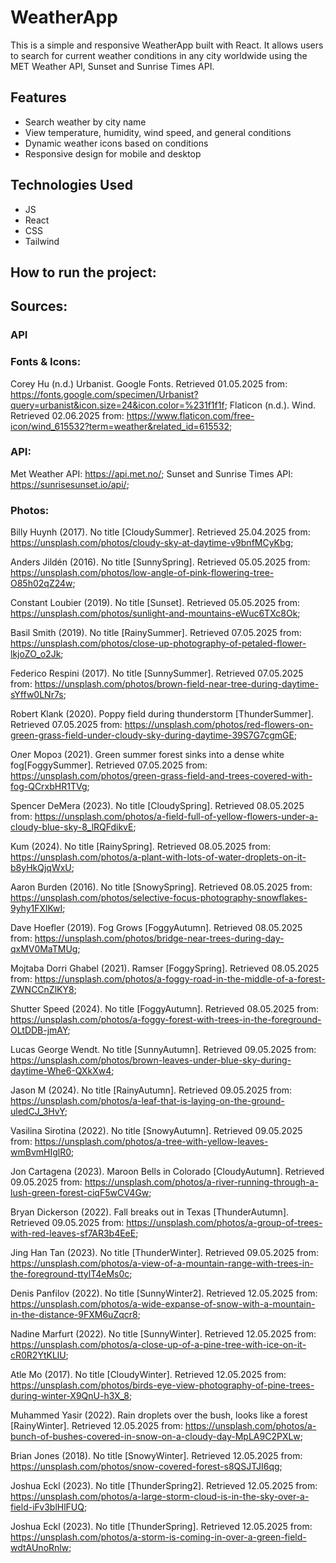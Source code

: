 # WeatherApp

This is a simple and responsive WeatherApp built with React. It allows users to search for current weather conditions in any city worldwide using the MET Weather API, Sunset and Sunrise Times API.

## Features

- Search weather by city name
- View temperature, humidity, wind speed, and general conditions
- Dynamic weather icons based on conditions
- Responsive design for mobile and desktop

## Technologies Used

- JS
- React
- CSS
- Tailwind

## How to run the project:

## Sources:

### API

### Fonts & Icons:

Corey Hu (n.d.) Urbanist. Google Fonts. Retrieved 01.05.2025 from: https://fonts.google.com/specimen/Urbanist?query=urbanist&icon.size=24&icon.color=%231f1f1f;
Flaticon (n.d.). Wind. Retrieved 02.06.2025 from: https://www.flaticon.com/free-icon/wind_615532?term=weather&related_id=615532;

### API:

Met Weather API: https://api.met.no/;
Sunset and Sunrise Times API: https://sunrisesunset.io/api/;

### Photos:

Billy Huynh (2017). No title [CloudySummer]. Retrieved 25.04.2025 from: https://unsplash.com/photos/cloudy-sky-at-daytime-v9bnfMCyKbg;

Anders Jildén (2016). No title [SunnySpring]. Retrieved 05.05.2025 from: https://unsplash.com/photos/low-angle-of-pink-flowering-tree-O85h02qZ24w;

Constant Loubier (2019). No title [Sunset]. Retrieved 05.05.2025 from: https://unsplash.com/photos/sunlight-and-mountains-eWuc6TXc8Ok;

Basil Smith (2019). No title [RainySummer]. Retrieved 07.05.2025 from: https://unsplash.com/photos/close-up-photography-of-petaled-flower-lkjoZO_o2Jk;

Federico Respini (2017). No title [SunnySummer]. Retrieved 07.05.2025 from: https://unsplash.com/photos/brown-field-near-tree-during-daytime-sYffw0LNr7s;

Robert Klank (2020). Poppy field during thunderstorm [ThunderSummer]. Retrieved 07.05.2025 from: https://unsplash.com/photos/red-flowers-on-green-grass-field-under-cloudy-sky-during-daytime-39S7G7cgmGE;

Олег Мороз (2021). Green summer forest sinks into a dense white fog[FoggySummer]. Retrieved 07.05.2025 from: https://unsplash.com/photos/green-grass-field-and-trees-covered-with-fog-QCrxbHR1TVg;

Spencer DeMera (2023). No title [CloudySpring]. Retrieved 08.05.2025 from: https://unsplash.com/photos/a-field-full-of-yellow-flowers-under-a-cloudy-blue-sky-8_lRQFdikvE;

Kum (2024). No title [RainySpring]. Retrieved 08.05.2025 from: https://unsplash.com/photos/a-plant-with-lots-of-water-droplets-on-it-b8yHkQjqWxU;

Aaron Burden (2016). No title [SnowySpring]. Retrieved 08.05.2025 from: https://unsplash.com/photos/selective-focus-photography-snowflakes-9yhy1FXlKwI;

Dave Hoefler (2019). Fog Grows [FoggyAutumn]. Retrieved 08.05.2025 from: https://unsplash.com/photos/bridge-near-trees-during-day-qxMV0MaTMUg;

Mojtaba Dorri Ghabel (2021). Ramser [FoggySpring]. Retrieved 08.05.2025 from: https://unsplash.com/photos/a-foggy-road-in-the-middle-of-a-forest-ZWNCCnZlKY8;

Shutter Speed (2024). No title [FoggyAutumn]. Retrieved 08.05.2025 from: https://unsplash.com/photos/a-foggy-forest-with-trees-in-the-foreground-OLtDDB-jmAY;

Lucas George Wendt. No title [SunnyAutumn]. Retrieved 09.05.2025 from: https://unsplash.com/photos/brown-leaves-under-blue-sky-during-daytime-Whe6-QXkXw4;

Jason M (2024). No title [RainyAutumn]. Retrieved 09.05.2025 from: https://unsplash.com/photos/a-leaf-that-is-laying-on-the-ground-uledCJ_3HvY;

Vasilina Sirotina (2022). No title [SnowyAutumn]. Retrieved 09.05.2025 from: https://unsplash.com/photos/a-tree-with-yellow-leaves-wmBvmHIglR0;

Jon Cartagena (2023). Maroon Bells in Colorado [CloudyAutumn]. Retrieved 09.05.2025 from: https://unsplash.com/photos/a-river-running-through-a-lush-green-forest-ciqF5wCV4Gw;

Bryan Dickerson (2022). Fall breaks out in Texas [ThunderAutumn]. Retrieved 09.05.2025 from: https://unsplash.com/photos/a-group-of-trees-with-red-leaves-sf7AR3b4EeE;

Jing Han Tan (2023). No title [ThunderWinter]. Retrieved 09.05.2025 from: https://unsplash.com/photos/a-view-of-a-mountain-range-with-trees-in-the-foreground-ttylT4eMs0c;

Denis Panfilov (2022). No title [SunnyWinter2]. Retrieved 12.05.2025 from: https://unsplash.com/photos/a-wide-expanse-of-snow-with-a-mountain-in-the-distance-9FXM6uZqcr8;

Nadine Marfurt (2022). No title [SunnyWinter]. Retrieved 12.05.2025 from: https://unsplash.com/photos/a-close-up-of-a-pine-tree-with-ice-on-it-cR0R2YtKLlU;

Atle Mo (2017). No title [CloudyWinter]. Retrieved 12.05.2025 from: https://unsplash.com/photos/birds-eye-view-photography-of-pine-trees-during-winter-X9QnU-h3X_8;

Muhammed Yasir (2022). Rain droplets over the bush, looks like a forest [RainyWinter]. Retrieved 12.05.2025 from: https://unsplash.com/photos/a-bunch-of-bushes-covered-in-snow-on-a-cloudy-day-MpLA9C2PXLw;

Brian Jones (2018). No title [SnowyWinter]. Retrieved 12.05.2025 from: https://unsplash.com/photos/snow-covered-forest-s8QSJTJI6qg;

Joshua Eckl (2023). No title [ThunderSpring2]. Retrieved 12.05.2025 from: https://unsplash.com/photos/a-large-storm-cloud-is-in-the-sky-over-a-field-iFv3blHlFUQ;

Joshua Eckl (2023). No title [ThunderSpring]. Retrieved 12.05.2025 from: https://unsplash.com/photos/a-storm-is-coming-in-over-a-green-field-wdtAUnoRnlw;
